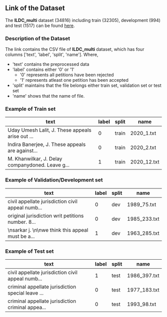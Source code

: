 ## Link of the Dataset ##
The **ILDC_multi** dataset (34816) including train (32305), development (994) and test (1517) can be found [here](https://tinyurl.com/3nxaa7tr).

### Description of the Dataset ###

The link contains the CSV file of **ILDC_multi** dataset, which has four columns ['text', 'label', 'split', 'name']. 
Where,
* 'text' contains the preprocessed data
* 'label' contains either '0' or '1'
  * '0' represents all petitions have been rejected
  * '1' represents atleast one petition has been accepted
* 'split' maintains that the file belongs either train set, validation set or test set
* 'name' shows that the name of file.

### Example of Train set ###

text                                              | label | split | name
------------------------------------------------- | ----- | ----- | ----
Uday Umesh Lalit, J. These appeals arise out ...  | 0     | train | 2020_1.txt
Indira Banerjee, J. These appeals are against...	| 0	    | train	| 2020_2.txt
M. Khanwilkar, J. Delay companydoned. Leave g...	| 1     |	train	| 2020_12.txt

### Example of Validation/Development set ###

text                                              | label | split | name
------------------------------------------------- | ----- | ----- | ----
civil appellate jurisdiction civil appeal numb...	| 0	    | dev	  | 1989_75.txt
original jurisdiction writ petitions number. 8...	| 0	    | dev	  | 1985_233.txt
\nsarkar j. \n\nwe think this appeal must be a...	| 1	    | dev	  | 1963_285.txt


### Example of Test set ###

text                                              | label | split | name
------------------------------------------------- | ----- | ----- | ----
civil appellate jurisdiction civil appeal numb...	| 1	    | test	 | 1986_397.txt
criminal appellate jurisdiction special leave ...	| 0	    | test	 | 1977_183.txt
criminal appellate jurisdiction criminal appea...	| 0	    | test	  | 1993_98.txt

